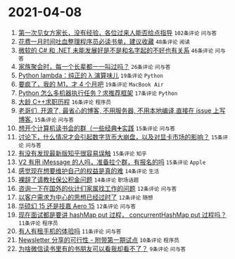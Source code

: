 # 2021-04-08

1. [第一次见女方家长，没有经验，各位过来人能否给点指导](https://www.v2ex.com/t/768918) `102条评论` `问与答`
1. [花费一月时间吐血整理程序员必读书单，建议收藏](https://www.v2ex.com/t/768913) `48条评论` `阅读`
1. [微软的 C# 和 .NET 未能发展好是不是和名字起的不好也有关系](https://www.v2ex.com/t/768962) `46条评论` `问与答`
1. [家族聚会时，每一个长辈都一一叫过吗？](https://www.v2ex.com/t/769013) `26条评论` `问与答`
1. [Python lambda：纯正的 λ 演算味儿](https://www.v2ex.com/t/768990) `19条评论` `Python`
1. [要疯了，我的 M1，才 4 个月吧](https://www.v2ex.com/t/768960) `19条评论` `MacBook Air`
1. [Python 怎么多机器执行任务？求推荐框架](https://www.v2ex.com/t/768952) `17条评论` `Python`
1. [大龄 C++求职历程](https://www.v2ex.com/t/769036) `16条评论` `程序员`
1. [老哥们, 开源了, 最省心的博客, 不用服务器, 不用本地编译,直接在 issue 上写博客.](https://www.v2ex.com/t/769037) `15条评论` `问与答`
1. [想开个计算机读书会的群（一些经典➕实践](https://www.v2ex.com/t/769031) `15条评论` `问与答`
1. [讨论下，什么情况才会引起数字货币大崩盘，以及对显卡市场的影响？](https://www.v2ex.com/t/768989) `15条评论` `问与答`
1. [有没有发现最新版知乎很容易误触](https://www.v2ex.com/t/768929) `15条评论` `知乎`
1. [V2 有用 iMessage 的人吗，准备拉个群，有报名的吗](https://www.v2ex.com/t/768923) `15条评论` `Apple`
1. [感觉现在想要维护自己的权益是真的难](https://www.v2ex.com/t/769030) `14条评论` `生活`
1. [裸辞了请教社保公积金问题](https://www.v2ex.com/t/768956) `14条评论` `职场话题`
1. [咨询一下在国外的伙计们家属找工作的问题](https://www.v2ex.com/t/768973) `12条评论` `问与答`
1. [以客户需求为中心的思想已经过时了](https://www.v2ex.com/t/768972) `12条评论` `随想`
1. [华硕幻 15 还是技嘉 Aero 15](https://www.v2ex.com/t/768951) `12条评论` `问与答`
1. [现在面试都是要讲 hashMap put 过程， concurrentHashMap put 过程吗？](https://www.v2ex.com/t/769027) `11条评论` `程序员`
1. [有人有租手机的体验吗](https://www.v2ex.com/t/768914) `11条评论` `问与答`
1. [Newsletter 分享的可行性 - 附带第一期试点](https://www.v2ex.com/t/768943) `10条评论` `程序员`
1. [为啥微信读书里有的书朋友可以看我却看不了？](https://www.v2ex.com/t/768915) `9条评论` `问与答`
